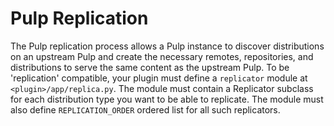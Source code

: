 # Pulp Replication

The Pulp replication process allows a Pulp instance to discover distributions on an upstream Pulp
and create the necessary remotes, repositories, and distributions to serve the same content as the
upstream Pulp. To be 'replication' compatible, your plugin must define a `replicator` module at
`<plugin>/app/replica.py`. The module must contain a Replicator subclass for each distribution
type you want to be able to replicate. The module must also define `REPLICATION_ORDER` ordered
list for all such replicators.
